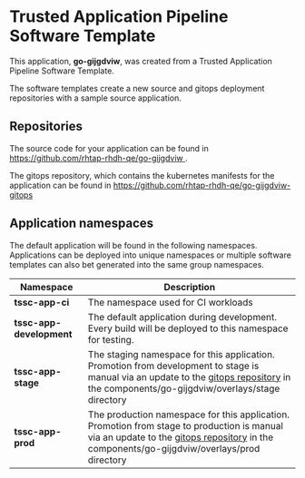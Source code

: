 # Trusted Application Pipeline Software Template

This application, **go-gijgdviw**, was created from a Trusted Application Pipeline Software Template.

The software templates create a new source and gitops deployment repositories with a sample source application. 

## Repositories

The source code for your application can be found in [https://github.com/rhtap-rhdh-qe/go-gijgdviw ](https://github.com/rhtap-rhdh-qe/go-gijgdviw ).
 
The gitops repository, which contains the kubernetes manifests for the application can be found in 
[https://github.com/rhtap-rhdh-qe/go-gijgdviw-gitops ](https://github.com/rhtap-rhdh-qe/go-gijgdviw-gitops ) 

## Application namespaces 

The default application will be found in the following namespaces. Applications can be deployed into unique namespaces or multiple software templates can also bet generated into the same group namespaces.  

|  Namespace   |  Description   |  
| -------- | -------- |
| **tssc-app-ci** | The namespace used for CI workloads |
| **tssc-app-development** | The default application during development. Every build will be deployed to this namespace for testing. |
| **tssc-app-stage** | The staging namespace for this application. Promotion from development to stage is manual via an update to the [gitops repository](https://github.com/rhtap-rhdh-qe/go-gijgdviw-gitops ) in the components/go-gijgdviw/overlays/stage directory |
| **tssc-app-prod** | The production namespace for this application. Promotion from stage to production is manual via an update to the [gitops repository](https://github.com/rhtap-rhdh-qe/go-gijgdviw-gitops ) in the components/go-gijgdviw/overlays/prod directory |
